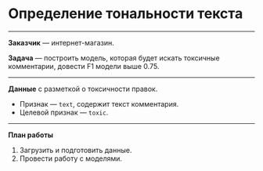 # Определение тональности текста
***
**Заказчик** — интернет-магазин.

**Задача** — построить модель, которая будет искать токсичные комментарии, довести F1 модели выше 0.75.
***
**Данные** с разметкой о токсичности правок.
- Признак — `text`, содержит текст комментария.
- Целевой признак — `toxic`. 
***
**План работы**
1. Загрузить и подготовить данные.
1. Провести работу с моделями.